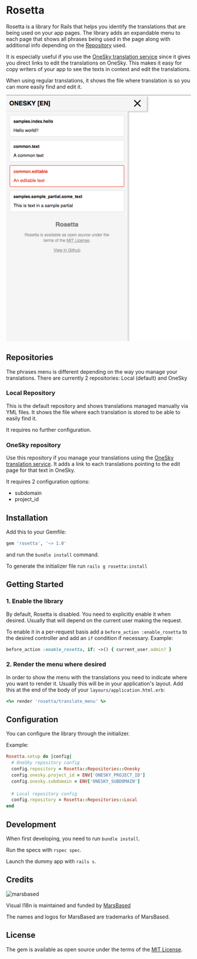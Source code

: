 # Rosetta

Rosetta is a library for Rails that helps you identify the translations that are being used on your app pages. The library adds an expandable menu to each page that shows all phrases being used in the page along with additional info depending on the [Repository](#repositories) used.

It is especially useful if you use the [OneSky translation service](https://www.oneskyapp.com/) since it gives you direct links to edit the translations on OneSky. This makes it easy for copy writers of your app to see the texts in context and edit the translations.

When using regular translations, it shows the file where translation is so you can more easily find and edit it.

![Screenshot](screenshot.png)

## Repositories

The phrases menu is different depending on the way you manage your translations. There are currently 2 repositories: Local (default) and OneSky

### Local Repository

This is the default repository and shows translations managed manually via YML files. It shows the file where each translation is stored to be able to easily find it.

It requires no further configuration.

### OneSky repository

Use this repository if you manage your translations using the [OneSky translation service](https://www.oneskyapp.com/). It adds a link to each translations pointing to the edit page for that text in OneSky.

It requires 2 configuration options:
* subdomain
* project_id

## Installation
Add this to your Gemfile:

```ruby
gem 'rosetta', '~> 1.0'
```

and run the `bundle install` command.

To generate the initializer file run `rails g rosetta:install`

## Getting Started

### 1. Enable the library

By default, Rosetta is disabled. You need to explicitly enable it when desired. Usually that will depend on the current user making the request.

To enable it in a per-request basis add a `before_action :enable_rosetta` to the desired controller and add an `if` condition if necessary. Example:

```ruby
before_action :enable_rosetta, if: ->() { current_user.admin? }
```

### 2. Render the menu where desired

In order to show the menu with the translations you need to indicate where you want to render it. Usually this will be in your application's layout. Add this at the end of the body of your `layours/application.html.erb`:

```ruby
<%= render 'rosetta/translate_menu' %>
```

## Configuration

You can configure the library through the initializer.

Example:
```ruby
Rosetta.setup do |config|
  # OneSky repository config
  config.repository = Rosetta::Repositories::Onesky
  config.onesky.project_id = ENV['ONESKY_PROJECT_ID']
  config.onesky.subdomain = ENV['ONESKY_SUBDOMAIN']

  # Local repository config
  config.repository = Rosetta::Repositories::Local
end
```

## Development

When first developing, you need to run `bundle install`.

Run the specs with `rspec spec`.

Launch the dummy app with `rails s`.

## Credits

![marsbased](https://marsbased.com/assets/marsbased-readme.svg)

Visual I18n is maintained and funded by [MarsBased][marsbased]

The names and logos for MarsBased are trademarks of MarsBased.

[marsbased]: http://marsbased.com

## License

The gem is available as open source under the terms of the [MIT License](http://opensource.org/licenses/MIT).
